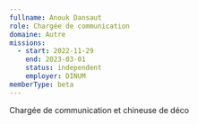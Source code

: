 ```yaml
---
fullname: Anouk Dansaut
role: Chargée de communication
domaine: Autre
missions:
  - start: 2022-11-29
    end: 2023-03-01
    status: independent
    employer: DINUM
memberType: beta
---
```


Chargée de communication et chineuse de déco
